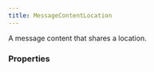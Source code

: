 ```yaml
---
title: MessageContentLocation
---
```


A message content that shares a location.

### Properties



